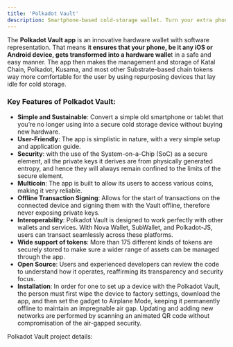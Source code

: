 ```yaml
---
title: 'Polkadot Vault'
description: Smartphone-based cold-storage wallet. Turn your extra phone, tablet, or any other iOS or Android device into a hardware wallet.
---
```


The **Polkadot Vault app** is an innovative hardware wallet with software representation. That means i**t ensures that your phone, be it any iOS or Android device, gets transformed into a hardware walle**t in a safe and easy manner. The app then makes the management and storage of Katal Chain, Polkadot, Kusama, and most other Substrate-based chain tokens way more comfortable for the user by using repurposing devices that lay idle for cold storage.

### Key Features of Polkadot Vault:

- **Simple and Sustainable**: Convert a simple old smartphone or tablet that you’re no longer using into a secure cold storage device without buying new hardware.
- **User-Friendly**: The app is simplistic in nature, with a very simple setup and application guide.
- **Security**: with the use of the System-on-a-Chip (SoC) as a secure element, all the private keys it derives are from physically generated entropy, and hence they will always remain confined to the limits of the secure element.
- **Multicoin**: The app is built to allow its users to access various coins, making it very reliable.
- **Offline Transaction Signing**: Allows for the start of transactions on the connected device and signing them with the Vault offline, therefore never exposing private keys.
- **Interoperability**: Polkadot Vault is designed to work perfectly with other wallets and services. With Nova Wallet, SubWallet, and Polkadot-JS, users can transact seamlessly across these platforms.
- **Wide support of tokens**: More than 175 different kinds of tokens are securely stored to make sure a wider range of assets can be managed through the app.
- **Open Source**: Users and experienced developers can review the code to understand how it operates, reaffirming its transparency and security focus.
- **Installation**: In order for one to set up a device with the Polkadot Vault, the person must first wipe the device to factory settings, download the app, and then set the gadget to Airplane Mode, keeping it permanently offline to maintain an impregnable air gap. Updating and adding new networks are performed by scanning an animated QR code without compromisation of the air-gapped security.

Polkadot Vault project details:
